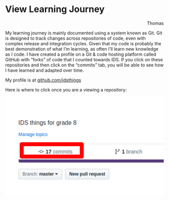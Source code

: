 # View Learning Journey

<p style="text-align: right">
Thomas</p>


My learning journey is mainly documented using a system known as Git. Git is designed to track changes across repositories of code, even with complex release and integration cycles. Given that my code is probably the best demonstration of what I’m learning, as often I’ll learn new knowledge as I code. I have created a profile on a Git & code hosting platform called GitHub with “forks” of code that I counted towards IDS. If you click on these repositories and then click on the “commits” tab, you will be able to see how I have learned and adapted over time.

My profile is at [github.com/idsthings](https://github.com/idsthings)

Here is where to click once you are a viewing a repository:

![View commit history](https://raw.githubusercontent.com/idsthings/about/master/View%20commit%20history.png)
